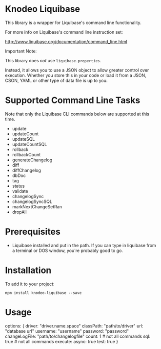 # Knodeo Liquibase

This library is a wrapper for Liquibase's command line functionality.

For more info on Liquibase's command line instruction set:

http://www.liquibase.org/documentation/command_line.html

Important Note:

This library does *not* use `liquibase.properties`. 

Instead, it allows you to use a JSON object to allow greater control over execution. Whether you 
store this in your code or load it from a JSON, CSON, YAML or other type of data file is 
up to you.


# Supported Command Line Tasks

Note that only the Liquibase CLI commands below are supported at this time.

* update
* updateCount <value>
* updateSQL
* updateCountSQL <value>
* rollback <tag>
* rollbackCount <value>
* generateChangelog
* diff
* diffChangelog
* dbDoc <output directory>
* tag <tag>
* status
* validate
* changelogSync
* changelogSyncSQL
* markNextChangeSetRan
* dropAll

# Prerequisites

* Liquibase installed and put in the path. If you can type in liquibase from a terminal or DOS window, you're probably good to go.

# Installation

To add it to your project:

`npm install knodeo-liquibase --save`

# Usage



options:
  {
    driver: "driver.name.space"
    classPath: "path/to/driver"
    url: "database url"
    username: "username"
    password: "password"
    changeLogFile: "path/to/changelogfile"
    count: 1 # not all commands
    sql: true # not all commands
    execute:
      async: true
      test: true
  }